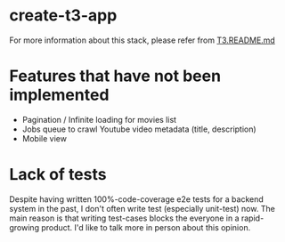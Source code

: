 # create-t3-app

For more information about this stack, please refer from [T3.README.md](./T3.README.md)

# Features that have not been implemented

- Pagination / Infinite loading for movies list
- Jobs queue to crawl Youtube video metadata (title, description)
- Mobile view

# Lack of tests

Despite having written 100%-code-coverage e2e tests for a backend system in the past, I don't often write test (especially unit-test) now. The main reason is that writing test-cases blocks the everyone in a rapid-growing product.
I'd like to talk more in person about this opinion.
